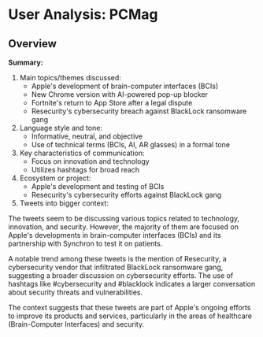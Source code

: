 # User Analysis: PCMag

## Overview

**Summary:**

1. Main topics/themes discussed:
	* Apple's development of brain-computer interfaces (BCIs)
	* New Chrome version with AI-powered pop-up blocker
	* Fortnite's return to App Store after a legal dispute
	* Resecurity's cybersecurity breach against BlackLock ransomware gang
2. Language style and tone: 
	* Informative, neutral, and objective
	* Use of technical terms (BCIs, AI, AR glasses) in a formal tone
3. Key characteristics of communication:
	* Focus on innovation and technology
	* Utilizes hashtags for broad reach
4. Ecosystem or project:
	* Apple's development and testing of BCIs
	* Resecurity's cybersecurity efforts against BlackLock gang
5. Tweets into bigger context:

The tweets seem to be discussing various topics related to technology, innovation, and security. However, the majority of them are focused on Apple's developments in brain-computer interfaces (BCIs) and its partnership with Synchron to test it on patients.

A notable trend among these tweets is the mention of Resecurity, a cybersecurity vendor that infiltrated BlackLock ransomware gang, suggesting a broader discussion on cybersecurity efforts. The use of hashtags like #cybersecurity and #blacklock indicates a larger conversation about security threats and vulnerabilities.

The context suggests that these tweets are part of Apple's ongoing efforts to improve its products and services, particularly in the areas of healthcare (Brain-Computer Interfaces) and security.